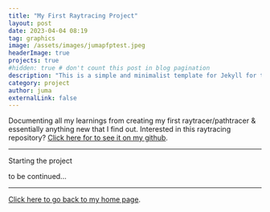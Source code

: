 ```yaml
---
title: "My First Raytracing Project"
layout: post
date: 2023-04-04 08:19
tag: graphics
image: /assets/images/jumapfptest.jpeg
headerImage: true
projects: true
#hidden: true # don't count this post in blog pagination
description: "This is a simple and minimalist template for Jekyll for those who likes to eat noodles."
category: project
author: juma
externalLink: false
---
```


Documenting all my learnings from creating my first raytracer/pathtracer & essentially anything new that I find out. Interested in this raytracing repository? [Click here for to see it on my github](https://github.com/j-2k/Raytracing).

---

Starting the project

to be continued...


---

[Click here to go back to my home page](https://j-2k.github.io).

